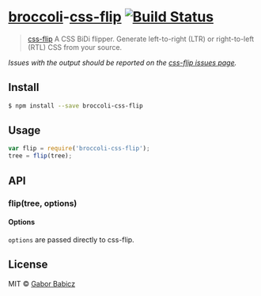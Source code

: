 # [broccoli](https://github.com/joliss/broccoli)-[css-flip](https://github.com/twitter/css-flip) [![Build Status](https://travis-ci.org/zeppelin/broccoli-css-flip.svg?branch=master)](https://travis-ci.org/zeppelin/broccoli-css-flip)

> [css-flip](https://github.com/twitter/css-flip) A CSS BiDi flipper. Generate left-to-right (LTR) or right-to-left (RTL) CSS from your source.

*Issues with the output should be reported on the [css-flip issues page](https://github.com/twitter/css-flip).*


## Install

```sh
$ npm install --save broccoli-css-flip
```


## Usage

```js
var flip = require('broccoli-css-flip');
tree = flip(tree);
```


## API

### flip(tree, options)

#### Options

`options` are passed directly to css-flip.


## License

MIT &copy; [Gabor Babicz](http://zeppelin.im)
